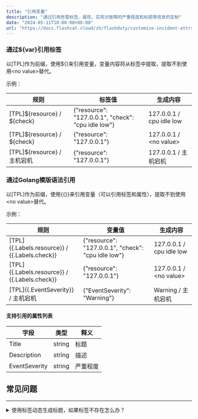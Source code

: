```yaml
---
title: "引用变量"
description: "通过引用告警标签、属性，实现对故障的严重程度和标题等信息的定制"
date: "2024-05-11T10:00:00+08:00"
url: "https://docs.flashcat.cloud/zh/flashduty/customize-incident-attrs"
---
```


### 通过\${var}引用标签

以[TPL]作为前缀，使用\${}来引用变量，变量内容将从标签中提取，提取不到使用\<no value\>替代。

示例：

| 规则 | 标签值 | 生成内容 |
| --- | ---| ---- |
|[TPL]\${resource} / \${check}| {"resource": "127.0.0.1", "check": "cpu idle low"} | 127.0.0.1 / cpu idle low |
|[TPL]\${resource} / \${check} | {"resource": "127.0.0.1"} | 127.0.0.1 / \<no value\> |
|[TPL]\${resource} / 主机宕机 | {"resource": "127.0.0.1"} | 127.0.0.1 / 主机宕机 |


### 通过Golang模版语法引用

以[TPL]作为前缀，使用{{}}来引用变量（可以引用标签和属性），提取不到使用\<no value\>替代。

示例：

| 规则 | 变量值 | 生成内容 |
| --- | ---| ---- |
|[TPL]{{.Labels.resource}} / {{.Labels.check}}| {"resource": "127.0.0.1", "check": "cpu idle low"} | 127.0.0.1 / cpu idle low |
|[TPL]{{.Labels.resource}} / {{.Labels.check}} | {"resource": "127.0.0.1"} | 127.0.0.1 / \<no value\> |
|[TPL]{{.EventSeverity}} / 主机宕机 | {"EventSeverity": "Warning"} | Warning / 主机宕机 |

#### 支持引用的属性列表

| 字段 | 类型 | 释义 |
| --- | ---| ---- |
|  Title   |   string  |   标题  |
|  Description  |  string   |  描述   |
|  EventSeverity  |  string   |   严重程度  |




## 常见问题
---

<details>
  <summary>使用标签动态生成标题，如果标签不存在怎么办？</summary>
  
  取决于您使用哪一种变量获取方式，标题可能会保留原始的变量信息或使用\<no value\>替代。
  
  即使获取不到变量，也不影响告警的生成，您可放心调试。
</details>